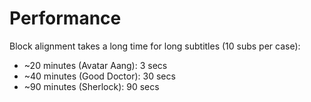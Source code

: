 # Performance

Block alignment takes a long time for long subtitles (10 subs per case):
- ~20 minutes (Avatar Aang): 3 secs
- ~40 minutes (Good Doctor): 30 secs
- ~90 minutes (Sherlock): 90 secs
